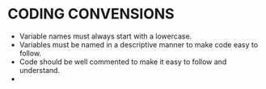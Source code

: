 # CODING CONVENSIONS #

* Variable names must always start with a lowercase. 
* Variables must be named in a descriptive manner to make code easy to follow.
* Code should be well commented to make it easy to follow and understand.
* 
